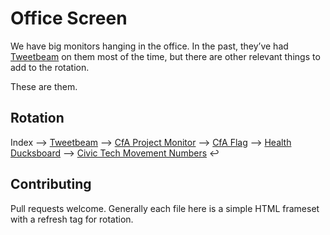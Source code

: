 Office Screen
=============

We have big monitors hanging in the office. In the past, they’ve had
[Tweetbeam](http://www.tweetbeam.com/show?query=codeforamerica) on them most
of the time, but there are other relevant things to add to the rotation.

These are them.

Rotation
----
Index 
⟶ [Tweetbeam](http://codeforamerica.github.io/office-screen/tweetbeam.html)
⟶ [CfA Project Monitor](http://codeforamerica.github.io/office-screen/project-monitor.html)
⟶ [CfA Flag](http://codeforamerica.github.io/office-screen/cfaflag.html)
⟶ [Health Ducksboard](http://codeforamerica.github.io/office-screen/ducksboard.html)
⟶ [Civic Tech Movement Numbers](http://codeforamerica.github.io/office-screen/brigade-numbers.html)
↩


Contributing
----

Pull requests welcome. Generally each file here is a simple HTML frameset
with a refresh tag for rotation.
